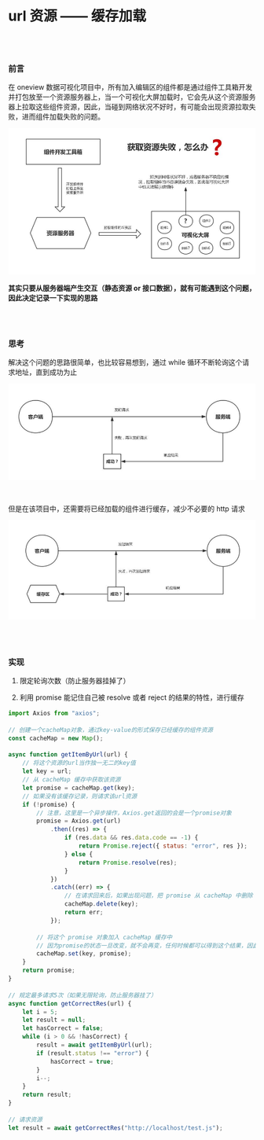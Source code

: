 # url 资源 —— 缓存加载

</br>
</br>

### 前言

在 oneview 数据可视化项目中，所有加入编辑区的组件都是通过组件工具箱开发并打包放至一个资源服务器上，当一个可视化大屏加载时，它会先从这个资源服务器上拉取这些组件资源，因此，当碰到网络状况不好时，有可能会出现资源拉取失败，进而组件加载失败的问题。

![image](./img/preface.jpg)

**其实只要从服务器端产生交互（静态资源 or 接口数据），就有可能遇到这个问题，因此决定记录一下实现的思路**

</br>
</br>

### 思考

解决这个问题的思路很简单，也比较容易想到，通过 while 循环不断轮询这个请求地址，直到成功为止

![image](./img/reflection-1.jpg)

</br>

但是在该项目中，还需要将已经加载的组件进行缓存，减少不必要的 http 请求

![image](./img/reflection-2.jpg)

</br>
</br>

### 实现

1. 限定轮询次数（防止服务器挂掉了）

2. 利用 promise 能记住自己被 resolve 或者 reject 的结果的特性，进行缓存

```javascript
import Axios from "axios";

// 创建一个cacheMap对象，通过key-value的形式保存已经缓存的组件资源
const cacheMap = new Map();

async function getItemByUrl(url) {
    // 将这个资源的url当作独一无二的key值
    let key = url;
    // 从 cacheMap 缓存中获取该资源
    let promise = cacheMap.get(key);
    // 如果没有该缓存记录，则请求该url资源
    if (!promise) {
        // 注意，这里是一个异步操作，Axios.get返回的会是一个promise对象
        promise = Axios.get(url)
            .then((res) => {
                if (res.data && res.data.code == -1) {
                    return Promise.reject({ status: "error", res });
                } else {
                    return Promise.resolve(res);
                }
            })
            .catch((err) => {
                // 在请求回来后，如果出现问题，把 promise 从 cacheMap 中删除 以避免第二次请求继续出错
                cacheMap.delete(key);
                return err;
            });

        // 将这个 promise 对象加入 cacheMap 缓存中
        // 因为promise的状态一旦改变，就不会再变，任何时候都可以得到这个结果，因此利用这个特性，该promise对象的状态改变后，缓存区中也会相对改变
        cacheMap.set(key, promise);
    }
    return promise;
}

// 规定最多请求5次（如果无限轮询，防止服务器挂了）
async function getCorrectRes(url) {
    let i = 5;
    let result = null;
    let hasCorrect = false;
    while (i > 0 && !hasCorrect) {
        result = await getItemByUrl(url);
        if (result.status !== "error") {
            hasCorrect = true;
        }
        i--;
    }
    return result;
}

// 请求资源
let result = await getCorrectRes("http://localhost/test.js");
```

</br>
</br>
